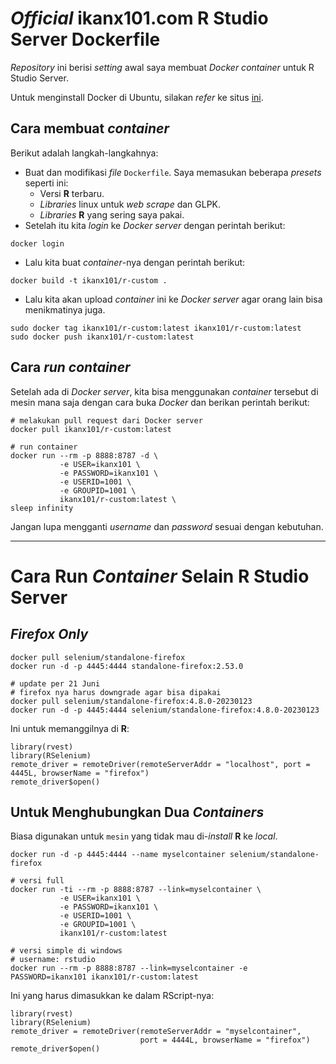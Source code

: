 # _Official_ ikanx101.com R Studio Server Dockerfile

_Repository_ ini berisi _setting_ awal saya membuat _Docker container_ untuk R Studio Server.

Untuk menginstall Docker di Ubuntu, silakan _refer_ ke situs [ini](https://docs.docker.com/engine/install/ubuntu/). 

## Cara membuat _container_

Berikut adalah langkah-langkahnya:

- Buat dan modifikasi _file_ `Dockerfile`. Saya memasukan beberapa _presets_ seperti ini:
    - Versi __R__ terbaru.
    - _Libraries_ linux untuk _web scrape_ dan GLPK.
    - _Libraries_ __R__ yang sering saya pakai.
- Setelah itu kita _login_ ke _Docker server_ dengan perintah berikut:

```
docker login
```

- Lalu kita buat _container_-nya dengan perintah berikut:

```
docker build -t ikanx101/r-custom . 
```

- Lalu kita akan upload _container_ ini ke _Docker server_ agar orang lain bisa menikmatinya juga.

```
sudo docker tag ikanx101/r-custom:latest ikanx101/r-custom:latest
sudo docker push ikanx101/r-custom:latest
```

## Cara _run container_

Setelah ada di _Docker server_, kita bisa menggunakan _container_ tersebut di mesin mana saja dengan cara buka _Docker_ dan berikan perintah berikut:

```
# melakukan pull request dari Docker server
docker pull ikanx101/r-custom:latest

# run container
docker run --rm -p 8888:8787 -d \
           -e USER=ikanx101 \
           -e PASSWORD=ikanx101 \
           -e USERID=1001 \
           -e GROUPID=1001 \
           ikanx101/r-custom:latest \
sleep infinity
```

Jangan lupa mengganti _username_ dan _password_ sesuai dengan kebutuhan.

---  

# Cara Run _Container_ Selain __R Studio Server__

## _Firefox Only_

```
docker pull selenium/standalone-firefox
docker run -d -p 4445:4444 standalone-firefox:2.53.0

# update per 21 Juni
# firefox nya harus downgrade agar bisa dipakai
docker pull selenium/standalone-firefox:4.8.0-20230123
docker run -d -p 4445:4444 selenium/standalone-firefox:4.8.0-20230123

```

Ini untuk memanggilnya di __R__:

```
library(rvest)
library(RSelenium)
remote_driver = remoteDriver(remoteServerAddr = "localhost", port = 4445L, browserName = "firefox")
remote_driver$open()
```

## Untuk Menghubungkan Dua _Containers_

Biasa digunakan untuk `mesin` yang tidak mau di-_install_ __R__ ke _local_.

```
docker run -d -p 4445:4444 --name myselcontainer selenium/standalone-firefox

# versi full
docker run -ti --rm -p 8888:8787 --link=myselcontainer \
           -e USER=ikanx101 \
           -e PASSWORD=ikanx101 \
           -e USERID=1001 \
           -e GROUPID=1001 \
           ikanx101/r-custom:latest
           
# versi simple di windows
# username: rstudio
docker run --rm -p 8888:8787 --link=myselcontainer -e PASSWORD=ikanx101 ikanx101/r-custom:latest

```

Ini yang harus dimasukkan ke dalam RScript-nya:

```
library(rvest)
library(RSelenium)
remote_driver = remoteDriver(remoteServerAddr = "myselcontainer", 
                             port = 4444L, browserName = "firefox")
remote_driver$open()
```
